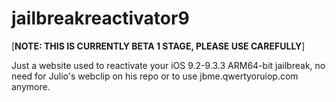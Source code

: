 # jailbreakreactivator9

[**NOTE: THIS IS CURRENTLY BETA 1 STAGE, PLEASE USE CAREFULLY**]

Just a website used to reactivate your iOS 9.2-9.3.3 ARM64-bit jailbreak, no need for Julio's webclip on his repo or to use jbme.qwertyoruiop.com anymore.
